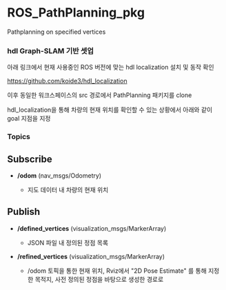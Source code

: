 # ROS_PathPlanning_pkg
Pathplanning on specified vertices

### hdl Graph-SLAM 기반 셋업

아래 링크에서 현재 사용중인 ROS 버전에 맞는 hdl localization 설치 및 동작 확인

https://github.com/koide3/hdl_localization

이후 동일한 워크스페이스의 src 경로에서 PathPlanning 패키지를 clone

hdl_localization을 통해 차량의 현재 위치를 확인할 수 있는 상황에서 아래와 같이 goal 지점을 지정

### Topics

## Subscribe

- **/odom** (nav_msgs/Odometry)

  - 지도 데이터 내 차량의 현재 위치

## Publish

- **/defined_vertices** (visualization_msgs/MarkerArray)

  - JSON 파일 내 정의된 정점 목록

- **/refined_vertices** (visualization_msgs/MarkerArray)

  - /odom 토픽을 통한 현재 위치, Rviz에서 "2D Pose Estimate" 를 통해 지정한 목적지, 사전 정의된 정점을 바탕으로 생성한 경로로

